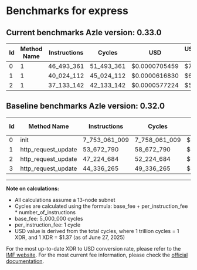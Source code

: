 # Benchmarks for express

## Current benchmarks Azle version: 0.33.0
| Id | Method Name | Instructions | Cycles | USD | USD/Million Calls | Change |
|-----------|-------------|------------|--------|-----|--------------|-------|
| 0 | 1 | 46_493_361 | 51_493_361 | $0.0000705459 | $70.54 | <font color="green">-7_706_567_648</font> |
| 1 | 1 | 40_024_112 | 45_024_112 | $0.0000616830 | $61.68 | <font color="green">-13_648_678</font> |
| 2 | 1 | 37_133_142 | 42_133_142 | $0.0000577224 | $57.72 | <font color="green">-10_091_542</font> |

## Baseline benchmarks Azle version: 0.32.0
| Id | Method Name | Instructions | Cycles | USD | USD/Million Calls |
|-----------|-------------|------------|--------|-----|--------------|
| 0 | init | 7_753_061_009 | 7_758_061_009 | $0.0106285436 | $10_628.54 |
| 1 | http_request_update | 53_672_790 | 58_672_790 | $0.0000803817 | $80.38 |
| 2 | http_request_update | 47_224_684 | 52_224_684 | $0.0000715478 | $71.54 |
| 3 | http_request_update | 44_336_265 | 49_336_265 | $0.0000675907 | $67.59 |



---

**Note on calculations:**
- All calculations assume a 13-node subnet
- Cycles are calculated using the formula: base_fee + per_instruction_fee \* number_of_instructions
- base_fee: 5_000_000 cycles
- per_instruction_fee: 1 cycle
- USD value is derived from the total cycles, where 1 trillion cycles = 1 XDR, and 1 XDR = $1.37 (as of June 27, 2025)

For the most up-to-date XDR to USD conversion rate, please refer to the [IMF website](https://www.imf.org/external/np/fin/data/rms_sdrv.aspx).
For the most current fee information, please check the [official documentation](https://internetcomputer.org/docs/references/cycles-cost-formulas).